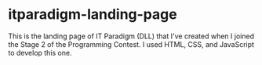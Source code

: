 # itparadigm-landing-page
This is the landing page of IT Paradigm (DLL) that I've created when I joined the Stage 2 of the Programming Contest. I used HTML, CSS, and JavaScript to develop this one.

